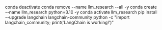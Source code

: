 conda deactivate
conda remove --name llm_research --all -y
conda create --name llm_research python=3.10 -y
conda activate llm_research
pip install --upgrade langchain langchain-community
python -c "import langchain_community; print('LangChain is working!')"
